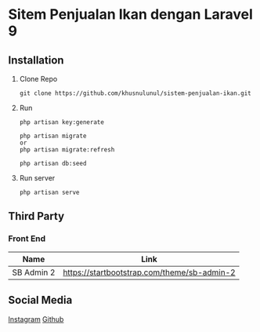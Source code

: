 # Sitem Penjualan Ikan dengan Laravel 9

## Installation
1. Clone Repo
    ```console
    git clone https://github.com/khusnulunul/sistem-penjualan-ikan.git
    ```

2. Run
   ```console
   php artisan key:generate
   ```
   ```console
   php artisan migrate
   or
   php artisan migrate:refresh
   ```
   ```console
   php artisan db:seed
   ```

3. Run server
   ```console
   php artisan serve
   ```

## Third Party
### Front End
| Name       | Link                                          |
| ---------- | --------------------------------------------- |
| SB Admin 2 | <https://startbootstrap.com/theme/sb-admin-2> |

## Social Media
[Instagram](https://instagram.com/galehludi)
[Github](https://github.com/GalehLudi)
